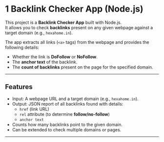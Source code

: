# 1 Backlink Checker App (Node.js)

This project is a **Backlink Checker App** built with Node.js.  
It allows you to check **backlinks** present on any given webpage against a target domain (e.g., `hexahome.in`).  

The app extracts all links (`<a>` tags) from the webpage and provides the following details:
- Whether the link is **DoFollow** or **NoFollow**.
- The **anchor text** of the backlink.
- The **count of backlinks** present on the page for the specified domain.

---

## Features

- Input: A webpage URL and a target domain (e.g., `hexahome.in`).
- Output: JSON report of all backlinks found with details:
  - `href` (link URL)
  - `rel` attribute (to determine **follow/no-follow**)
  - `anchor text`
- Counts how many backlinks point to the given domain.
- Can be extended to check multiple domains or pages.

---

